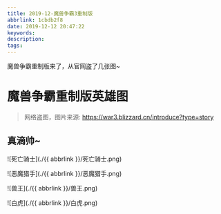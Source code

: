 ```yaml
---
title: 2019-12-魔兽争霸3重制版
abbrlink: 1cbdb2f8
date: 2019-12-12 20:47:22
keywords:
description:
tags:
---
```




魔兽争霸重制版来了，从官网盗了几张图~

<!-- more -->



# 魔兽争霸重制版英雄图

>  网络盗图，图片来源: https://war3.blizzard.cn/introduce?type=story



## 真滴帅~

![死亡骑士](./{{ abbrlink }}/死亡骑士.png)

![恶魔猎手](./{{ abbrlink }}/恶魔猎手.png)

![兽王](./{{ abbrlink }}/兽王.png)

![白虎](./{{ abbrlink }}/白虎.png)
